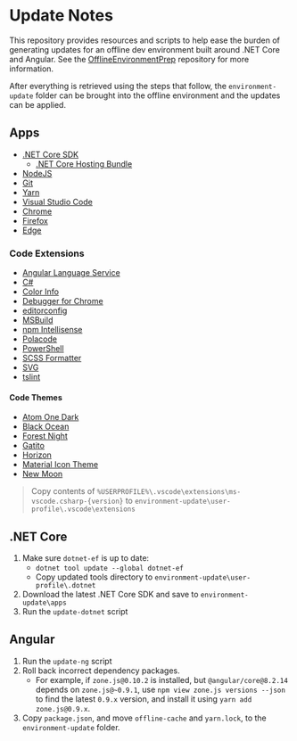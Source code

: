 # Update Notes

This repository provides resources and scripts to help ease the burden of generating updates for an offline dev environment built around .NET Core and Angular. See the [OfflineEnvironmentPrep](https://github.com/JaimeStill/OfflineEnvironmentPrep) repository for more information.

After everything is retrieved using the steps that follow, the `environment-update` folder can be brought into the offline environment and the updates can be applied.

## Apps

* [.NET Core SDK](https://dotnet.microsoft.com/download)
    * [.NET Core Hosting Bundle](https://dotnet.microsoft.com/download/dotnet-core)
* [NodeJS](https://nodejs.org/en/download/current/)
* [Git](https://git-scm.com/download/win)
* [Yarn](https://yarnpkg.com/en/docs/install#windows-stable)
* [Visual Studio Code](https://code.visualstudio.com/docs/?dv=win64)
* [Chrome](https://www.google.com/intl/en/chrome/browser/desktop/index.html?standalone=1)
* [Firefox](https://www.mozilla.org/en-US/firefox/all/#product-desktop-release)
* [Edge](https://www.microsoft.com/en-us/edge/business/download)

### Code Extensions

* [Angular Language Service](https://marketplace.visualstudio.com/items?itemName=Angular.ng-template)
* [C#](https://marketplace.visualstudio.com/items?itemName=ms-vscode.csharp)
* [Color Info](https://marketplace.visualstudio.com/items?itemName=bierner.color-info)
* [Debugger for Chrome](https://marketplace.visualstudio.com/items?itemName=msjsdiag.debugger-for-chrome)
* [editorconfig](https://marketplace.visualstudio.com/items?itemName=EditorConfig.EditorConfig)
* [MSBuild](https://marketplace.visualstudio.com/items?itemName=tintoy.msbuild-project-tools)
* [npm Intellisense](https://marketplace.visualstudio.com/items?itemName=christian-kohler.npm-intellisense)
* [Polacode](https://marketplace.visualstudio.com/items?itemName=pnp.polacode)
* [PowerShell](https://marketplace.visualstudio.com/items?itemName=ms-vscode.PowerShell)
* [SCSS Formatter](https://marketplace.visualstudio.com/items?itemName=sibiraj-s.vscode-scss-formatter)
* [SVG](https://marketplace.visualstudio.com/items?itemName=jock.svg)
* [tslint](https://marketplace.visualstudio.com/items?itemName=ms-vscode.vscode-typescript-tslint-plugin)

#### Code Themes

* [Atom One Dark](https://marketplace.visualstudio.com/items?itemName=akamud.vscode-theme-onedark)
* [Black Ocean](https://marketplace.visualstudio.com/items?itemName=zamerick.black-ocean)
* [Forest Night](https://marketplace.visualstudio.com/items?itemName=sainnhe.forest-night)
* [Gatito](https://marketplace.visualstudio.com/items?itemName=pawelgrzybek.gatito-theme)
* [Horizon](https://marketplace.visualstudio.com/items?itemName=jolaleye.horizon-theme-vscode)
* [Material Icon Theme](https://marketplace.visualstudio.com/items?itemName=PKief.material-icon-theme)
* [New Moon](https://marketplace.visualstudio.com/items?itemName=taniarascia.new-moon-vscode)


> Copy contents of `%USERPROFILE%\.vscode\extensions\ms-vscode.csharp-{version}` to `environment-update\user-profile\.vscode\extensions`

## .NET Core

1. Make sure `dotnet-ef` is up to date:
    * `dotnet tool update --global dotnet-ef`
    * Copy updated tools directory to `environment-update\user-profile\.dotnet`
2. Download the latest .NET Core SDK and save to `environment-update\apps`
3. Run the `update-dotnet` script

## Angular

1. Run the `update-ng` script
2. Roll back incorrect dependency packages.
    * For example, if `zone.js@0.10.2` is installed, but `@angular/core@8.2.14` depends on `zone.js@~0.9.1`, use `npm view zone.js versions --json` to find the latest `0.9.x` version, and install it using `yarn add zone.js@0.9.x`.
3. Copy `package.json`, and move `offline-cache` and `yarn.lock`, to the `environment-update` folder.
